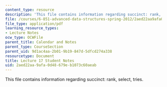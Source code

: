 ```yaml
---
content_type: resource
description: 'This file contains information regarding succinct: rank, select, tries.'
file: /courses/6-851-advanced-data-structures-spring-2012/2aed22aa9afa0d48679eb1073c60aeab_MIT6_851S12_L17.pdf
file_type: application/pdf
learning_resource_types:
- Lecture Notes
ocw_type: OCWFile
parent_title: Calendar and Notes
parent_type: CourseSection
parent_uid: 9d1ac4aa-2b01-9b19-847d-5dfcd274a338
resourcetype: Document
title: Lecture 17 Student Notes
uid: 2aed22aa-9afa-0d48-679e-b1073c60aeab
---
```

This file contains information regarding succinct: rank, select, tries.

